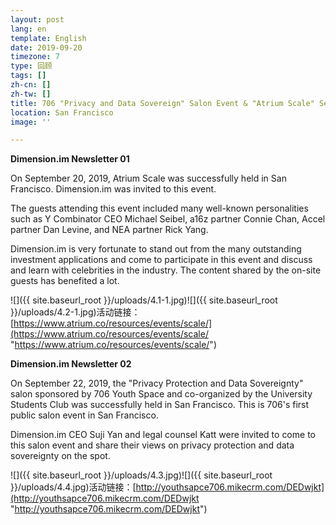 ```yaml
---
layout: post
lang: en
template: English
date: 2019-09-20
timezone: 7
type: 回顾
tags: []
zh-cn: []
zh-tw: []
title: 706 "Privacy and Data Sovereign" Salon Event & "Atrium Scale" Seminar
location: San Francisco
image: ''

---
```

**Dimension.im Newsletter 01**

On September 20, 2019, Atrium Scale was successfully held in San Francisco. Dimension.im was invited to this event.

The guests attending this event included many well-known personalities such as Y Combinator CEO Michael Seibel, a16z partner Connie Chan, Accel partner Dan Levine, and NEA partner Rick Yang.

Dimension.im is very fortunate to stand out from the many outstanding investment applications and come to participate in this event and discuss and learn with celebrities in the industry. The content shared by the on-site guests has benefited a lot.

![]({{ site.baseurl_root }}/uploads/4.1-1.jpg)![]({{ site.baseurl_root }}/uploads/4.2-1.jpg)活动链接：[https://www.atrium.co/resources/events/scale/](https://www.atrium.co/resources/events/scale/ "https://www.atrium.co/resources/events/scale/")

**Dimension.im Newsletter 02**

On September 22, 2019, the "Privacy Protection and Data Sovereignty" salon sponsored by 706 Youth Space and co-organized by the University Students Club was successfully held in San Francisco. This is 706's first public salon event in San Francisco.

Dimension.im CEO Suji Yan and legal counsel Katt were invited to come to this salon event and share their views on privacy protection and data sovereignty on the spot.

![]({{ site.baseurl_root }}/uploads/4.3.jpg)![]({{ site.baseurl_root }}/uploads/4.4.jpg)活动链接：[http://youthsapce706.mikecrm.com/DEDwjkt](http://youthsapce706.mikecrm.com/DEDwjkt "http://youthsapce706.mikecrm.com/DEDwjkt")